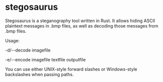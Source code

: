 # stegosaurus

Stegosaurus is a steganography tool written in Rust. It allows hiding ASCII plaintext messages in .bmp files, as well as decoding those messages from .bmp files.

Usage:

-d/--decode imagefile

-e/--encode imagefile textfile outputfile

You can use either UNIX-style forward slashes or Windows-style backslashes when passing paths.
